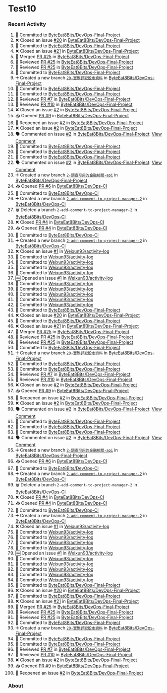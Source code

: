 # Test10

### Recent Activity ###
<!--START_SECTION:activity-->
1. 📝 Committed to [ByteEat8Bits/DevOps-Final-Project](https://github.com/ByteEat8Bits/DevOps-Final-Project/commit/89bada6a977296386265d542cf880c2be724a1e4)
2. ❌ Closed an issue [#20](https://github.com/ByteEat8Bits/DevOps-Final-Project/issues/20) in [ByteEat8Bits/DevOps-Final-Project](https://github.com/ByteEat8Bits/DevOps-Final-Project)
3. 📝 Committed to [ByteEat8Bits/DevOps-Final-Project](https://github.com/ByteEat8Bits/DevOps-Final-Project/commit/10b7f77b0293d948f5100db5284cb09aed1aed05)
4. ❌ Closed an issue [#21](https://github.com/ByteEat8Bits/DevOps-Final-Project/issues/21) in [ByteEat8Bits/DevOps-Final-Project](https://github.com/ByteEat8Bits/DevOps-Final-Project)
5. 🔀 Merged [PR #25](https://github.com/ByteEat8Bits/DevOps-Final-Project/pull/25) in [ByteEat8Bits/DevOps-Final-Project](https://github.com/ByteEat8Bits/DevOps-Final-Project)
6. 🔎 Reviewed [PR #25](https://github.com/ByteEat8Bits/DevOps-Final-Project/pull/25) in [ByteEat8Bits/DevOps-Final-Project](https://github.com/ByteEat8Bits/DevOps-Final-Project)
7. 🔎 Reviewed [PR #25](https://github.com/ByteEat8Bits/DevOps-Final-Project/pull/25) in [ByteEat8Bits/DevOps-Final-Project](https://github.com/ByteEat8Bits/DevOps-Final-Project)
8. 📝 Committed to [ByteEat8Bits/DevOps-Final-Project](https://github.com/ByteEat8Bits/DevOps-Final-Project/commit/14d062ee9a73173b422ca0ea34ad5786ce5e4c5f)
9. ➕ Created a new branch [`20-實際抓取股市資料`](https://github.com/ByteEat8Bits/DevOps-Final-Project/tree/20-實際抓取股市資料) in [ByteEat8Bits/DevOps-Final-Project](https://github.com/ByteEat8Bits/DevOps-Final-Project)
10. 📝 Committed to [ByteEat8Bits/DevOps-Final-Project](https://github.com/ByteEat8Bits/DevOps-Final-Project/commit/5c7a3049189f41817d2af5185e2de47f39ce7d26)
11. 📝 Committed to [ByteEat8Bits/DevOps-Final-Project](https://github.com/ByteEat8Bits/DevOps-Final-Project/commit/f7edb15d8a0c80299d6788fb49e8effeb16a8adf)
12. 🔎 Reviewed [PR #7](https://github.com/ByteEat8Bits/DevOps-Final-Project/pull/7) in [ByteEat8Bits/DevOps-Final-Project](https://github.com/ByteEat8Bits/DevOps-Final-Project)
13. 🔎 Reviewed [PR #10](https://github.com/ByteEat8Bits/DevOps-Final-Project/pull/10) in [ByteEat8Bits/DevOps-Final-Project](https://github.com/ByteEat8Bits/DevOps-Final-Project)
14. ❌ Closed an issue [#2](https://github.com/ByteEat8Bits/DevOps-Final-Project/issues/2) in [ByteEat8Bits/DevOps-Final-Project](https://github.com/ByteEat8Bits/DevOps-Final-Project)
15. 📥 Opened [PR #9](https://github.com/ByteEat8Bits/DevOps-Final-Project/pull/9) in [ByteEat8Bits/DevOps-Final-Project](https://github.com/ByteEat8Bits/DevOps-Final-Project)
16. 🔄 Reopened an issue [#2](https://github.com/ByteEat8Bits/DevOps-Final-Project/issues/2) in [ByteEat8Bits/DevOps-Final-Project](https://github.com/ByteEat8Bits/DevOps-Final-Project)
17. ❌ Closed an issue [#2](https://github.com/ByteEat8Bits/DevOps-Final-Project/issues/2) in [ByteEat8Bits/DevOps-Final-Project](https://github.com/ByteEat8Bits/DevOps-Final-Project)
18. 🗣 Commented on issue [#2](https://github.com/ByteEat8Bits/DevOps-Final-Project/issues/2) in [ByteEat8Bits/DevOps-Final-Project](https://github.com/ByteEat8Bits/DevOps-Final-Project): [View Comment](https://github.com/ByteEat8Bits/DevOps-Final-Project/issues/2#issuecomment-2469683144)
19. 📝 Committed to [ByteEat8Bits/DevOps-Final-Project](https://github.com/ByteEat8Bits/DevOps-Final-Project/commit/db8edf00a5a39309532d5acb33f9acf1e069d1c3)
20. 📝 Committed to [ByteEat8Bits/DevOps-Final-Project](https://github.com/ByteEat8Bits/DevOps-Final-Project/commit/72ab4c30c171b932a0780b16a50ac22a5e576826)
21. 📝 Committed to [ByteEat8Bits/DevOps-Final-Project](https://github.com/ByteEat8Bits/DevOps-Final-Project/commit/18262b348448d9bb950422a16e757db82f4a930a)
22. 🗣 Commented on issue [#2](https://github.com/ByteEat8Bits/DevOps-Final-Project/issues/2) in [ByteEat8Bits/DevOps-Final-Project](https://github.com/ByteEat8Bits/DevOps-Final-Project): [View Comment](https://github.com/ByteEat8Bits/DevOps-Final-Project/issues/2#issuecomment-2469468435)
23. ➕ Created a new branch [`2-調查可用的金融相關-api`](https://github.com/ByteEat8Bits/DevOps-Final-Project/tree/2-調查可用的金融相關-api) in [ByteEat8Bits/DevOps-Final-Project](https://github.com/ByteEat8Bits/DevOps-Final-Project)
24. 📥 Opened [PR #6](https://github.com/ByteEat8Bits/DevOps-CI/pull/6) in [ByteEat8Bits/DevOps-CI](https://github.com/ByteEat8Bits/DevOps-CI)
25. 📝 Committed to [ByteEat8Bits/DevOps-CI](https://github.com/ByteEat8Bits/DevOps-CI/commit/2f71d96b084ff6f88660be79d9e12e9e5e6583b2)
26. ➕ Created a new branch [`2-add-comment-to-project-manager-2`](https://github.com/ByteEat8Bits/DevOps-CI/tree/2-add-comment-to-project-manager-2) in [ByteEat8Bits/DevOps-CI](https://github.com/ByteEat8Bits/DevOps-CI)
27. 🗑️ Deleted a branch `2-add-comment-to-project-manager-2` in [ByteEat8Bits/DevOps-CI](https://github.com/ByteEat8Bits/DevOps-CI)
28. ❌ Closed [PR #4](https://github.com/ByteEat8Bits/DevOps-CI/pull/4) in [ByteEat8Bits/DevOps-CI](https://github.com/ByteEat8Bits/DevOps-CI)
29. 📥 Opened [PR #4](https://github.com/ByteEat8Bits/DevOps-CI/pull/4) in [ByteEat8Bits/DevOps-CI](https://github.com/ByteEat8Bits/DevOps-CI)
30. 📝 Committed to [ByteEat8Bits/DevOps-CI](https://github.com/ByteEat8Bits/DevOps-CI/commit/c406bd67747e0b8d7b5aa0e673d96d498bd5ecda)
31. ➕ Created a new branch [`2-add-comment-to-project-manager-2`](https://github.com/ByteEat8Bits/DevOps-CI/tree/2-add-comment-to-project-manager-2) in [ByteEat8Bits/DevOps-CI](https://github.com/ByteEat8Bits/DevOps-CI)
32. ❌ Closed an issue [#1](https://github.com/Weixun93/activity-log/issues/1) in [Weixun93/activity-log](https://github.com/Weixun93/activity-log)
33. 📝 Committed to [Weixun93/activity-log](https://github.com/Weixun93/activity-log/commit/dbab143740edcc48ca0ddfafa67d90a03baa04df)
34. 📝 Committed to [Weixun93/activity-log](https://github.com/Weixun93/activity-log/commit/043418d5a2b63d3c3a159b930651996c87006589)
35. 📝 Committed to [Weixun93/activity-log](https://github.com/Weixun93/activity-log/commit/c165ea923bb1a449db873c3135357e3dc1452434)
36. 📝 Committed to [Weixun93/activity-log](https://github.com/Weixun93/activity-log/commit/594c286f28832d2af156c8842ca248af3fa08c53)
37. 🆕 Opened an issue [#1](https://github.com/Weixun93/activity-log/issues/1) in [Weixun93/activity-log](https://github.com/Weixun93/activity-log)
38. 📝 Committed to [Weixun93/activity-log](https://github.com/Weixun93/activity-log/commit/3eee8f0ad7f9b3b33e55125117dcea493ea06cc6)
39. 📝 Committed to [Weixun93/activity-log](https://github.com/Weixun93/activity-log/commit/b7b5792780378a8d9e0e6002aa563357a34d7dfa)
40. 📝 Committed to [Weixun93/activity-log](https://github.com/Weixun93/activity-log/commit/75a60184649bcfcc15d668f76d12f9959aae0666)
41. 📝 Committed to [Weixun93/activity-log](https://github.com/Weixun93/activity-log/commit/26f1ec8f65b86416f71b90d0f29f68d481750be7)
42. 📝 Committed to [Weixun93/activity-log](https://github.com/Weixun93/activity-log/commit/3f5619bbb6bcc46fd3ee07ebe240af57b4023508)
43. 📝 Committed to [ByteEat8Bits/DevOps-Final-Project](https://github.com/ByteEat8Bits/DevOps-Final-Project/commit/89bada6a977296386265d542cf880c2be724a1e4)
44. ❌ Closed an issue [#20](https://github.com/ByteEat8Bits/DevOps-Final-Project/issues/20) in [ByteEat8Bits/DevOps-Final-Project](https://github.com/ByteEat8Bits/DevOps-Final-Project)
45. 📝 Committed to [ByteEat8Bits/DevOps-Final-Project](https://github.com/ByteEat8Bits/DevOps-Final-Project/commit/10b7f77b0293d948f5100db5284cb09aed1aed05)
46. ❌ Closed an issue [#21](https://github.com/ByteEat8Bits/DevOps-Final-Project/issues/21) in [ByteEat8Bits/DevOps-Final-Project](https://github.com/ByteEat8Bits/DevOps-Final-Project)
47. 🔀 Merged [PR #25](https://github.com/ByteEat8Bits/DevOps-Final-Project/pull/25) in [ByteEat8Bits/DevOps-Final-Project](https://github.com/ByteEat8Bits/DevOps-Final-Project)
48. 🔎 Reviewed [PR #25](https://github.com/ByteEat8Bits/DevOps-Final-Project/pull/25) in [ByteEat8Bits/DevOps-Final-Project](https://github.com/ByteEat8Bits/DevOps-Final-Project)
49. 🔎 Reviewed [PR #25](https://github.com/ByteEat8Bits/DevOps-Final-Project/pull/25) in [ByteEat8Bits/DevOps-Final-Project](https://github.com/ByteEat8Bits/DevOps-Final-Project)
50. 📝 Committed to [ByteEat8Bits/DevOps-Final-Project](https://github.com/ByteEat8Bits/DevOps-Final-Project/commit/14d062ee9a73173b422ca0ea34ad5786ce5e4c5f)
51. ➕ Created a new branch [`20-實際抓取股市資料`](https://github.com/ByteEat8Bits/DevOps-Final-Project/tree/20-實際抓取股市資料) in [ByteEat8Bits/DevOps-Final-Project](https://github.com/ByteEat8Bits/DevOps-Final-Project)
52. 📝 Committed to [ByteEat8Bits/DevOps-Final-Project](https://github.com/ByteEat8Bits/DevOps-Final-Project/commit/5c7a3049189f41817d2af5185e2de47f39ce7d26)
53. 📝 Committed to [ByteEat8Bits/DevOps-Final-Project](https://github.com/ByteEat8Bits/DevOps-Final-Project/commit/f7edb15d8a0c80299d6788fb49e8effeb16a8adf)
54. 🔎 Reviewed [PR #7](https://github.com/ByteEat8Bits/DevOps-Final-Project/pull/7) in [ByteEat8Bits/DevOps-Final-Project](https://github.com/ByteEat8Bits/DevOps-Final-Project)
55. 🔎 Reviewed [PR #10](https://github.com/ByteEat8Bits/DevOps-Final-Project/pull/10) in [ByteEat8Bits/DevOps-Final-Project](https://github.com/ByteEat8Bits/DevOps-Final-Project)
56. ❌ Closed an issue [#2](https://github.com/ByteEat8Bits/DevOps-Final-Project/issues/2) in [ByteEat8Bits/DevOps-Final-Project](https://github.com/ByteEat8Bits/DevOps-Final-Project)
57. 📥 Opened [PR #9](https://github.com/ByteEat8Bits/DevOps-Final-Project/pull/9) in [ByteEat8Bits/DevOps-Final-Project](https://github.com/ByteEat8Bits/DevOps-Final-Project)
58. 🔄 Reopened an issue [#2](https://github.com/ByteEat8Bits/DevOps-Final-Project/issues/2) in [ByteEat8Bits/DevOps-Final-Project](https://github.com/ByteEat8Bits/DevOps-Final-Project)
59. ❌ Closed an issue [#2](https://github.com/ByteEat8Bits/DevOps-Final-Project/issues/2) in [ByteEat8Bits/DevOps-Final-Project](https://github.com/ByteEat8Bits/DevOps-Final-Project)
60. 🗣 Commented on issue [#2](https://github.com/ByteEat8Bits/DevOps-Final-Project/issues/2) in [ByteEat8Bits/DevOps-Final-Project](https://github.com/ByteEat8Bits/DevOps-Final-Project): [View Comment](https://github.com/ByteEat8Bits/DevOps-Final-Project/issues/2#issuecomment-2469683144)
61. 📝 Committed to [ByteEat8Bits/DevOps-Final-Project](https://github.com/ByteEat8Bits/DevOps-Final-Project/commit/db8edf00a5a39309532d5acb33f9acf1e069d1c3)
62. 📝 Committed to [ByteEat8Bits/DevOps-Final-Project](https://github.com/ByteEat8Bits/DevOps-Final-Project/commit/72ab4c30c171b932a0780b16a50ac22a5e576826)
63. 📝 Committed to [ByteEat8Bits/DevOps-Final-Project](https://github.com/ByteEat8Bits/DevOps-Final-Project/commit/18262b348448d9bb950422a16e757db82f4a930a)
64. 🗣 Commented on issue [#2](https://github.com/ByteEat8Bits/DevOps-Final-Project/issues/2) in [ByteEat8Bits/DevOps-Final-Project](https://github.com/ByteEat8Bits/DevOps-Final-Project): [View Comment](https://github.com/ByteEat8Bits/DevOps-Final-Project/issues/2#issuecomment-2469468435)
65. ➕ Created a new branch [`2-調查可用的金融相關-api`](https://github.com/ByteEat8Bits/DevOps-Final-Project/tree/2-調查可用的金融相關-api) in [ByteEat8Bits/DevOps-Final-Project](https://github.com/ByteEat8Bits/DevOps-Final-Project)
66. 📥 Opened [PR #6](https://github.com/ByteEat8Bits/DevOps-CI/pull/6) in [ByteEat8Bits/DevOps-CI](https://github.com/ByteEat8Bits/DevOps-CI)
67. 📝 Committed to [ByteEat8Bits/DevOps-CI](https://github.com/ByteEat8Bits/DevOps-CI/commit/2f71d96b084ff6f88660be79d9e12e9e5e6583b2)
68. ➕ Created a new branch [`2-add-comment-to-project-manager-2`](https://github.com/ByteEat8Bits/DevOps-CI/tree/2-add-comment-to-project-manager-2) in [ByteEat8Bits/DevOps-CI](https://github.com/ByteEat8Bits/DevOps-CI)
69. 🗑️ Deleted a branch `2-add-comment-to-project-manager-2` in [ByteEat8Bits/DevOps-CI](https://github.com/ByteEat8Bits/DevOps-CI)
70. ❌ Closed [PR #4](https://github.com/ByteEat8Bits/DevOps-CI/pull/4) in [ByteEat8Bits/DevOps-CI](https://github.com/ByteEat8Bits/DevOps-CI)
71. 📥 Opened [PR #4](https://github.com/ByteEat8Bits/DevOps-CI/pull/4) in [ByteEat8Bits/DevOps-CI](https://github.com/ByteEat8Bits/DevOps-CI)
72. 📝 Committed to [ByteEat8Bits/DevOps-CI](https://github.com/ByteEat8Bits/DevOps-CI/commit/c406bd67747e0b8d7b5aa0e673d96d498bd5ecda)
73. ➕ Created a new branch [`2-add-comment-to-project-manager-2`](https://github.com/ByteEat8Bits/DevOps-CI/tree/2-add-comment-to-project-manager-2) in [ByteEat8Bits/DevOps-CI](https://github.com/ByteEat8Bits/DevOps-CI)
74. ❌ Closed an issue [#1](https://github.com/Weixun93/activity-log/issues/1) in [Weixun93/activity-log](https://github.com/Weixun93/activity-log)
75. 📝 Committed to [Weixun93/activity-log](https://github.com/Weixun93/activity-log/commit/dbab143740edcc48ca0ddfafa67d90a03baa04df)
76. 📝 Committed to [Weixun93/activity-log](https://github.com/Weixun93/activity-log/commit/043418d5a2b63d3c3a159b930651996c87006589)
77. 📝 Committed to [Weixun93/activity-log](https://github.com/Weixun93/activity-log/commit/c165ea923bb1a449db873c3135357e3dc1452434)
78. 📝 Committed to [Weixun93/activity-log](https://github.com/Weixun93/activity-log/commit/594c286f28832d2af156c8842ca248af3fa08c53)
79. 🆕 Opened an issue [#1](https://github.com/Weixun93/activity-log/issues/1) in [Weixun93/activity-log](https://github.com/Weixun93/activity-log)
80. 📝 Committed to [Weixun93/activity-log](https://github.com/Weixun93/activity-log/commit/3eee8f0ad7f9b3b33e55125117dcea493ea06cc6)
81. 📝 Committed to [Weixun93/activity-log](https://github.com/Weixun93/activity-log/commit/b7b5792780378a8d9e0e6002aa563357a34d7dfa)
82. 📝 Committed to [Weixun93/activity-log](https://github.com/Weixun93/activity-log/commit/75a60184649bcfcc15d668f76d12f9959aae0666)
83. 📝 Committed to [Weixun93/activity-log](https://github.com/Weixun93/activity-log/commit/26f1ec8f65b86416f71b90d0f29f68d481750be7)
84. 📝 Committed to [Weixun93/activity-log](https://github.com/Weixun93/activity-log/commit/3f5619bbb6bcc46fd3ee07ebe240af57b4023508)
85. 📝 Committed to [ByteEat8Bits/DevOps-Final-Project](https://github.com/ByteEat8Bits/DevOps-Final-Project/commit/89bada6a977296386265d542cf880c2be724a1e4)
86. ❌ Closed an issue [#20](https://github.com/ByteEat8Bits/DevOps-Final-Project/issues/20) in [ByteEat8Bits/DevOps-Final-Project](https://github.com/ByteEat8Bits/DevOps-Final-Project)
87. 📝 Committed to [ByteEat8Bits/DevOps-Final-Project](https://github.com/ByteEat8Bits/DevOps-Final-Project/commit/10b7f77b0293d948f5100db5284cb09aed1aed05)
88. ❌ Closed an issue [#21](https://github.com/ByteEat8Bits/DevOps-Final-Project/issues/21) in [ByteEat8Bits/DevOps-Final-Project](https://github.com/ByteEat8Bits/DevOps-Final-Project)
89. 🔀 Merged [PR #25](https://github.com/ByteEat8Bits/DevOps-Final-Project/pull/25) in [ByteEat8Bits/DevOps-Final-Project](https://github.com/ByteEat8Bits/DevOps-Final-Project)
90. 🔎 Reviewed [PR #25](https://github.com/ByteEat8Bits/DevOps-Final-Project/pull/25) in [ByteEat8Bits/DevOps-Final-Project](https://github.com/ByteEat8Bits/DevOps-Final-Project)
91. 🔎 Reviewed [PR #25](https://github.com/ByteEat8Bits/DevOps-Final-Project/pull/25) in [ByteEat8Bits/DevOps-Final-Project](https://github.com/ByteEat8Bits/DevOps-Final-Project)
92. 📝 Committed to [ByteEat8Bits/DevOps-Final-Project](https://github.com/ByteEat8Bits/DevOps-Final-Project/commit/14d062ee9a73173b422ca0ea34ad5786ce5e4c5f)
93. ➕ Created a new branch [`20-實際抓取股市資料`](https://github.com/ByteEat8Bits/DevOps-Final-Project/tree/20-實際抓取股市資料) in [ByteEat8Bits/DevOps-Final-Project](https://github.com/ByteEat8Bits/DevOps-Final-Project)
94. 📝 Committed to [ByteEat8Bits/DevOps-Final-Project](https://github.com/ByteEat8Bits/DevOps-Final-Project/commit/5c7a3049189f41817d2af5185e2de47f39ce7d26)
95. 📝 Committed to [ByteEat8Bits/DevOps-Final-Project](https://github.com/ByteEat8Bits/DevOps-Final-Project/commit/f7edb15d8a0c80299d6788fb49e8effeb16a8adf)
96. 🔎 Reviewed [PR #7](https://github.com/ByteEat8Bits/DevOps-Final-Project/pull/7) in [ByteEat8Bits/DevOps-Final-Project](https://github.com/ByteEat8Bits/DevOps-Final-Project)
97. 🔎 Reviewed [PR #10](https://github.com/ByteEat8Bits/DevOps-Final-Project/pull/10) in [ByteEat8Bits/DevOps-Final-Project](https://github.com/ByteEat8Bits/DevOps-Final-Project)
98. ❌ Closed an issue [#2](https://github.com/ByteEat8Bits/DevOps-Final-Project/issues/2) in [ByteEat8Bits/DevOps-Final-Project](https://github.com/ByteEat8Bits/DevOps-Final-Project)
99. 📥 Opened [PR #9](https://github.com/ByteEat8Bits/DevOps-Final-Project/pull/9) in [ByteEat8Bits/DevOps-Final-Project](https://github.com/ByteEat8Bits/DevOps-Final-Project)
100. 🔄 Reopened an issue [#2](https://github.com/ByteEat8Bits/DevOps-Final-Project/issues/2) in [ByteEat8Bits/DevOps-Final-Project](https://github.com/ByteEat8Bits/DevOps-Final-Project)
<!--END_SECTION:activity-->

### About ###
